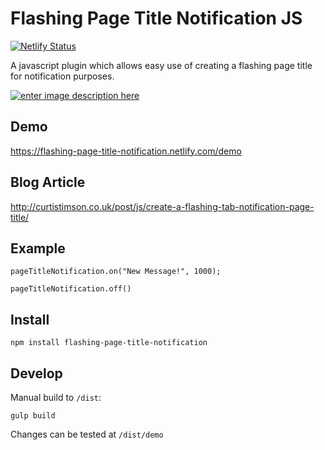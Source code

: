 # Flashing Page Title Notification JS

[![Netlify Status](https://api.netlify.com/api/v1/badges/ea404321-93fd-4514-bba4-8a4965a7244d/deploy-status)](https://app.netlify.com/sites/flashing-page-title-notification/deploys)

A javascript plugin which allows easy use of creating a flashing page title for notification purposes.

[![enter image description here][1]][1]


  [1]: https://i.stack.imgur.com/e2O3j.gif

## Demo

https://flashing-page-title-notification.netlify.com/demo

## Blog Article

http://curtistimson.co.uk/post/js/create-a-flashing-tab-notification-page-title/

## Example

```
pageTitleNotification.on("New Message!", 1000);

pageTitleNotification.off()
```


## Install

```
npm install flashing-page-title-notification
```

## Develop

Manual build to `/dist`:

```
gulp build
```

Changes can be tested at `/dist/demo`
